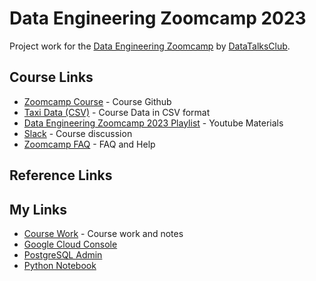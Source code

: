 # Data Engineering Zoomcamp 2023

Project work for the [Data Engineering Zoomcamp](https://github.com/DataTalksClub/data-engineering-zoomcamp)
by [DataTalksClub](https://datatalks.club/).

## Course Links
* [Zoomcamp Course](https://github.com/DataTalksClub/data-engineering-zoomcamp) - Course Github
* [Taxi Data (CSV)](https://github.com/DataTalksClub/nyc-tlc-data) - Course Data in CSV format
* [Data Engineering Zoomcamp 2023 Playlist](https://www.youtube.com/watch?v=-zpVha7bw5A&list=PL3MmuxUbc_hJed7dXYoJw8DoCuVHhGEQb) - Youtube Materials
* [Slack](https://app.slack.com/client/T01ATQK62F8/C01FABYF2RG?selected_team_id=T01ATQK62F8) - Course discussion
* [Zoomcamp FAQ](https://docs.google.com/document/d/19bnYs80DwuUimHM65UV3sylsCn2j1vziPOwzBwQrebw/edit) -  FAQ and Help

## Reference Links

## My Links
* [Course Work](https://github.com/GaryFurash/2023-dezoomcamp) - Course work and notes
* [Google Cloud Console](https://console.cloud.google.com/getting-started?project=polar-column-380322)
* [PostgreSQL Admin](http://localhost:8080/browser/)
* [Python Notebook](http://localhost:8888/tree)